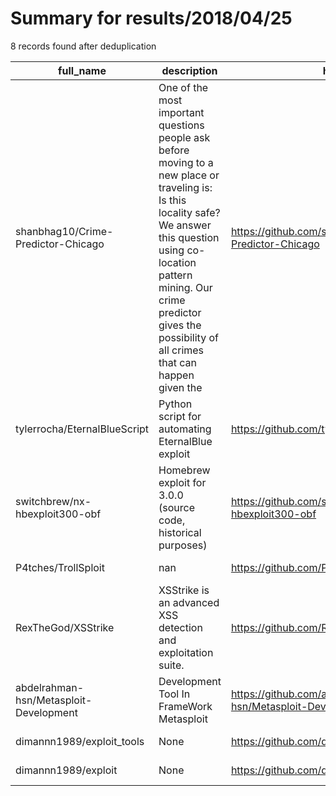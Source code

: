 
# Summary for results/2018/04/25
    
8 records found after deduplication

| full_name | description | html_url | matched_list | matched_count | pushed_at | size | stargazers_count | language | forks_count | vul_ids |
|----------------------------------------|-----------------------------------------------------------------------------------------------------------------------------------------------------------------------------------------------------------------------------------------------------------------|-----------------------------------------------------------|----------------------------------|-----------------|---------------------------|--------|--------------------|------------|---------------|-----------|
| shanbhag10/Crime-Predictor-Chicago | One of the most important questions people ask before moving to a new place or traveling is: Is this locality safe? We answer this question using co-location pattern mining. Our crime predictor gives the possibility of all crimes that can happen given the | https://github.com/shanbhag10/Crime-Predictor-Chicago | ['exploit'] | 1 | 2018-04-25 00:49:14+00:00 | 12993 | 2 | Python | 2 | [] |
| tylerrocha/EternalBlueScript | Python script for automating EternalBlue exploit | https://github.com/tylerrocha/EternalBlueScript | ['exploit'] | 1 | 2018-04-25 23:05:51+00:00 | 15 | 0 | Python | 0 | [] |
| switchbrew/nx-hbexploit300-obf | Homebrew exploit for 3.0.0 (source code, historical purposes) | https://github.com/switchbrew/nx-hbexploit300-obf | ['exploit'] | 1 | 2018-04-25 01:28:59+00:00 | 24 | 63 | Python | 7 | [] |
| P4tches/TrollSploit | nan | https://github.com/P4tches/TrollSploit | ['sploit'] | 1 | 2018-04-25 01:28:43+00:00 | 1 | 0 | Python | 1 | [] |
| RexTheGod/XSStrike | XSStrike is an advanced XSS detection and exploitation suite. | https://github.com/RexTheGod/XSStrike | ['exploit'] | 1 | 2018-04-25 17:12:04+00:00 | 12 | 1 | Python | 1 | [] |
| abdelrahman-hsn/Metasploit-Development | Development Tool In FrameWork Metasploit | https://github.com/abdelrahman-hsn/Metasploit-Development | ['metasploit module OR payload'] | 1 | 2018-04-25 18:06:54+00:00 | 5 | 0 | Ruby | 0 | [] |
| dimannn1989/exploit_tools | None | https://github.com/dimannn1989/exploit_tools | ['exploit'] | 1 | 2018-04-25 18:03:58+00:00 | 0 | 0 | | 0 | [] |
| dimannn1989/exploit | None | https://github.com/dimannn1989/exploit | ['exploit'] | 1 | 2018-04-25 18:07:48+00:00 | 23 | 0 | Python | 2 | [] |
